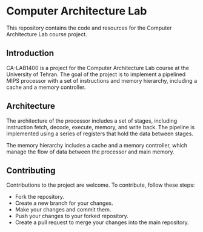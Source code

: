 # Computer Architecture Lab

This repository contains the code and resources for the Computer Architecture Lab course project.

## Introduction
CA-LAB1400 is a project for the Computer Architecture Lab course at the University of Tehran. The goal of the project is to implement a pipelined MIPS processor with a set of instructions and memory hierarchy, including a cache and a memory controller.

## Architecture
The architecture of the processor includes a set of stages, including instruction fetch, decode, execute, memory, and write back. The pipeline is implemented using a series of registers that hold the data between stages.

The memory hierarchy includes a cache and a memory controller, which manage the flow of data between the processor and main memory.

## Contributing
Contributions to the project are welcome. To contribute, follow these steps:

- Fork the repository.
- Create a new branch for your changes.
- Make your changes and commit them.
- Push your changes to your forked repository.
- Create a pull request to merge your changes into the main repository.
